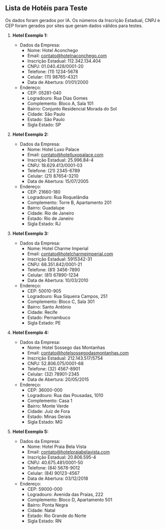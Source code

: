 ## Lista de Hotéis para Teste

Os dados foram gerados por IA.
Os números da Inscrição Estadual, CNPJ e CEP foram gerados por sites que geram dados válidos para testes.

1. **Hotel Exemplo 1:**
    - Dados da Empresa:
        - Nome: Hotel Aconchego
        - Email: contato@hotelnaconchego.com
        - Inscrição Estadual: 112.342.134.404
        - CNPJ: 01.040.428/0001-20
        - Telefone: (11) 1234-5678
        - Celular: (11) 98765-4321
        - Data de Abertura: 01/01/2000
    - Endereço:
        - CEP: 05281-040
        - Logradouro: Rua Dias Gomes
        - Complemento: Bloco A, Sala 101
        - Bairro: Conjunto Residencial Morada do Sol
        - Cidade: São Paulo
        - Estado: São Paulo
        - Sigla Estado: SP

2. **Hotel Exemplo 2:**
    - Dados da Empresa:
        - Nome: Hotel Luxo Palace
        - Email: contato@hotelluxopalace.com
        - Inscrição Estadual: 25.996.84-4
        - CNPJ: 18.629.413/0001-03
        - Telefone: (21) 2345-6789
        - Celular: (21) 87654-3210
        - Data de Abertura: 15/07/2005
    - Endereço:
        - CEP: 21660-180
        - Logradouro: Rua Roquelândia
        - Complemento: Torre B, Apartamento 201
        - Bairro: Guadalupe
        - Cidade: Rio de Janeiro
        - Estado: Rio de Janeiro
        - Sigla Estado: RJ

3. **Hotel Exemplo 3:**
    - Dados da Empresa:
        - Nome: Hotel Charme Imperial
        - Email: contato@hotelcharmeimperial.com
        - Inscrição Estadual: 5915342-31
        - CNPJ: 68.351.842/0001-21
        - Telefone: (81) 3456-7890
        - Celular: (81) 67890-1234
        - Data de Abertura: 10/03/2010
    - Endereço:
        - CEP: 50010-905
        - Logradouro: Rua Siqueira Campos, 251
        - Complemento: Bloco C, Sala 301
        - Bairro: Santo Antônio
        - Cidade: Recife
        - Estado: Pernambuco
        - Sigla Estado: PE

4. **Hotel Exemplo 4:**
    - Dados da Empresa:
        - Nome: Hotel Sossego das Montanhas
        - Email: contato@hotelsossegodasmontanhas.com
        - Inscrição Estadual: 212.143.517/5754
        - CNPJ: 52.806.075/0001-68
        - Telefone: (32) 4567-8901
        - Celular: (32) 78901-2345
        - Data de Abertura: 20/05/2015
    - Endereço:
        - CEP: 36000-000
        - Logradouro: Rua das Pousadas, 1010
        - Complemento: Casa 1
        - Bairro: Monte Verde
        - Cidade: Juiz de Fora
        - Estado: Minas Gerais
        - Sigla Estado: MG

5. **Hotel Exemplo 5:**
    - Dados da Empresa:
        - Nome: Hotel Praia Bela Vista
        - Email: contato@hotelpraiabelavista.com
        - Inscrição Estadual: 20.806.595-4
        - CNPJ: 40.675.481/0001-50
        - Telefone: (84) 5678-9012
        - Celular: (84) 90123-4567
        - Data de Abertura: 03/12/2018
    - Endereço:
        - CEP: 59000-000
        - Logradouro: Avenida das Praias, 222
        - Complemento: Bloco D, Apartamento 501
        - Bairro: Ponta Negra
        - Cidade: Natal
        - Estado: Rio Grande do Norte
        - Sigla Estado: RN
